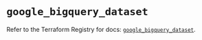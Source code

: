 # `google_bigquery_dataset`

Refer to the Terraform Registry for docs: [`google_bigquery_dataset`](https://registry.terraform.io/providers/hashicorp/google/6.38.0/docs/resources/bigquery_dataset).
